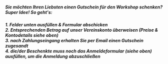 ##### Sie möchten Ihren Liebsten einen Gutschein für den Workshop schenken? Super Idee! So geht's:
##### 1. Felder unten ausfüllen & Formular abschicken<br>2. Entsprechenden Betrag auf unser Vereinskonto überweisen (Preise & Kontodetails siehe oben)<br>3. nach Zahlungseingang erhalten Sie per Email einen Gutschein zugesandt<br>4. die/der Beschenkte muss noch das Anmeldeformular (siehe oben) ausfüllen, um die Anmeldung abzuschließen

